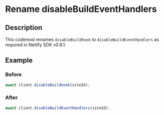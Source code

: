 # Rename disableBuildEventHandlers

## Description

This codemod renames `disableBuildhook` to `disableBuildEventHandlers` as required in Netlify SDK v0.8.1.

## Example

### Before

```jsx
await client.disableBuildhook(siteId);
```

### After

```jsx
await client.disableBuildEventHandlers(siteId);
```

